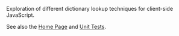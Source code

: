Exploration of different dictionary lookup techniques for
client-side JavaScript.

See also the [Home Page] and [Unit Tests].

  [Home Page]: http://lookups.pageforest.com
  [Unit Tests]: http://lookups.pageforest.com/test/test-runner.html
